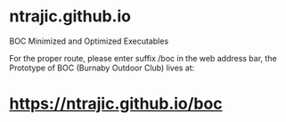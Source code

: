 # ntrajic.github.io
  BOC Minimized and Optimized Executables

  For the proper route, please enter suffix /boc in the web address bar, 
  the Prototype of BOC (Burnaby Outdoor Club) lives at:
 
# https://ntrajic.github.io/boc
